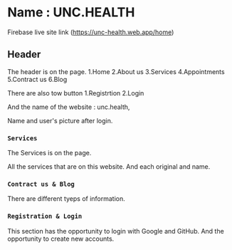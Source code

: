 # Name : UNC.HEALTH

Firebase live site link (https://unc-health.web.app/home)

## Header

The header is on the page.
1.Home
2.About us
3.Services
4.Appointments
5.Contract us
6.Blog

There are also tow button
1.Registrtion
2.Login

And the name of the website : unc.health,

Name and user's picture after login.

### `Services`

The Services is on the page.

All the services that are on this website. And each original and name.


### `Contract us & Blog`

There are different tyeps of information.

### `Registration & Login`

This section has the opportunity to login with Google and GitHub. And the opportunity to create new accounts.

